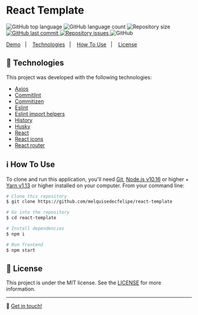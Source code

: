 <h1>
    React Template
    <br>
</h1>

<p>
  <img alt="GitHub top language" src="https://img.shields.io/github/languages/top/melquisedecfelipe/react-template.svg">

  <img alt="GitHub language count" src="https://img.shields.io/github/languages/count/melquisedecfelipe/react-template.svg">

  <img alt="Repository size" src="https://img.shields.io/github/repo-size/melquisedecfelipe/react-template.svg">
  
  <a href="https://github.com/melquisedecfelipe/react-template/commits/master">
    <img alt="GitHub last commit" src="https://img.shields.io/github/last-commit/melquisedecfelipe/react-template.svg">
  </a>

  <a href="https://github.com/melquisedecfelipe/react-template/issues">
    <img alt="Repository issues" src="https://img.shields.io/github/issues/melquisedecfelipe/react-template.svg">
  </a>

  <img alt="GitHub" src="https://img.shields.io/github/license/melquisedecfelipe/react-template.svg">
</p>

<p>
  <a href="https://mf-react-template.herokuapp.com/">Demo</a>&nbsp;&nbsp;&nbsp;|&nbsp;&nbsp;&nbsp;
  <a href="#rocket-technologies">Technologies</a>&nbsp;&nbsp;&nbsp;|&nbsp;&nbsp;&nbsp;
  <a href="#information_source-how-to-use">How To Use</a>&nbsp;&nbsp;&nbsp;|&nbsp;&nbsp;&nbsp;
  <a href="#memo-license">License</a>
</p>

## :rocket: Technologies

This project was developed with the following technologies:

- [Axios](https://github.com/axios/axios)
- [Commitlint](https://github.com/conventional-changelog/commitlint)
- [Commitizen](https://github.com/commitizen/cz-cli)
- [Eslint](https://eslint.org/)
- [Eslint import helpers](https://github.com/Tibfib/eslint-plugin-import-helpers)
- [History](https://github.com/ReactTraining/history)
- [Husky](https://github.com/typicode/husky)
- [React](https://reactjs.org/)
- [React icons](https://react-icons.netlify.com/)
- [React router](https://reacttraining.com/react-router/)

## :information_source: How To Use

To clone and run this application, you'll need [Git](https://git-scm.com), [Node.js v10.16](https://nodejs.org/) or higher + [Yarn v1.13](https://yarnpkg.com/) or higher installed on your computer. From your command line:

```bash
# Clone this repository
$ git clone https://github.com/melquisedecfelipe/react-template

# Go into the repository
$ cd react-template

# Install dependencies
$ npm i

# Run frontend
$ npm start
```

## :memo: License

This project is under the MIT license. See the [LICENSE](https://github.com/melquisedecfelipe/react-template/blob/master/LICENSE) for more information.

---

:wave: [Get in touch!](https://www.linkedin.com/in/melquisedecfelipe/)
